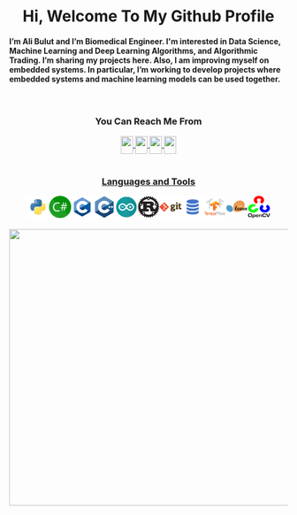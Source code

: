 <h1 align="center"> Hi, Welcome To My Github Profile  </h1>   


#### I’m Ali Bulut and I’m Biomedical Engineer. I'm interested in Data Science, Machine Learning and Deep Learning Algorithms, and Algorithmic Trading. I’m sharing my projects here. Also, I am improving myself on embedded systems. In particular, I’m working to develop projects where embedded systems and machine learning models can be used together.
        
<br />

<h3 align="center"> You Can Reach Me From  </h3>

<div align="center">
<a href="mailto:alibulut.ablt@gmail.com?"><img height="32" width="22" src="https://unpkg.com/simple-icons@v7/icons/gmail.svg" align="center" /> <a href="https://www.linkedin.com/in/ali-bulut-1a113524b?"><img height="32" width="22" src="https://unpkg.com/simple-icons@v7/icons/linkedin.svg" align="center" /> <a href="https://twitter.com/alibulutt7?t=XjGOLZMAoO9-R8oeZ7L5bg&s=09?"><img height="32" width="22" src="https://unpkg.com/simple-icons@v7/icons/twitter.svg" align="center" /> <a href="https://www.kaggle.com/alibulut1/code?"><img height="32" width="22" src="https://unpkg.com/simple-icons@v7/icons/kaggle.svg" align="center" />
</div>     
<br />


<h3 align="center"> Languages and Tools  </h3>   
<div align="center">
<img src="https://raw.githubusercontent.com/github/explore/80688e429a7d4ef2fca1e82350fe8e3517d3494d/topics/python/python.png" width="40" height="40"><img src="https://raw.githubusercontent.com/github/explore/80688e429a7d4ef2fca1e82350fe8e3517d3494d/topics/csharp/csharp.png" width="40" height="40"><img src="https://raw.githubusercontent.com/github/explore/f3e22f0dca2be955676bc70d6214b95b13354ee8/topics/c/c.png" width="40" height="40"><img src="https://raw.githubusercontent.com/github/explore/180320cffc25f4ed1bbdfd33d4db3a66eeeeb358/topics/cpp/cpp.png" width="40" height="40"><img src="https://raw.githubusercontent.com/github/explore/80688e429a7d4ef2fca1e82350fe8e3517d3494d/topics/arduino/arduino.png" width="40" height="40"><img src="https://raw.githubusercontent.com/github/explore/80688e429a7d4ef2fca1e82350fe8e3517d3494d/topics/rust/rust.png" width="40" height="40"><img src="https://raw.githubusercontent.com/github/explore/80688e429a7d4ef2fca1e82350fe8e3517d3494d/topics/git/git.png" width="40" height="40"><img src="https://raw.githubusercontent.com/github/explore/80688e429a7d4ef2fca1e82350fe8e3517d3494d/topics/sql/sql.png" width="40" height="40"><img src="https://raw.githubusercontent.com/github/explore/80688e429a7d4ef2fca1e82350fe8e3517d3494d/topics/tensorflow/tensorflow.png" width="40" height="40"><img src="https://raw.githubusercontent.com/github/explore/80688e429a7d4ef2fca1e82350fe8e3517d3494d/topics/scikit-learn/scikit-learn.png" width="40" height="40"><img src="https://raw.githubusercontent.com/github/explore/80688e429a7d4ef2fca1e82350fe8e3517d3494d/topics/opencv/opencv.png" width="40" height="40">
</div>        
<br />
        
        
<div align="center">
<img height="500" width="640" src="https://user-images.githubusercontent.com/92849974/186729417-5e5c7b23-03a0-4ef8-90ff-f7ee8ceb06bc.gif" align="center" />
</div> 
<br />

        
<!---
<details> 
<summary>:bulb: Github Stats</summary>
<img src="https://github-readme-stats.vercel.app/api?username=alibulutb&theme=onedark"
</details>

<details> 
<summary>:bulb: Most Used Languages</summary>
<img src="https://github-readme-stats.vercel.app/api/top-langs/?username=alibulutb&layout=compact"
</details>
--->

  
  
  
<!---
alibulutb/alibulutb is a ✨ special ✨ repository because its `README.md` (this file) appears on your GitHub profile.
You can click the Preview link to take a look at your changes.
--->
